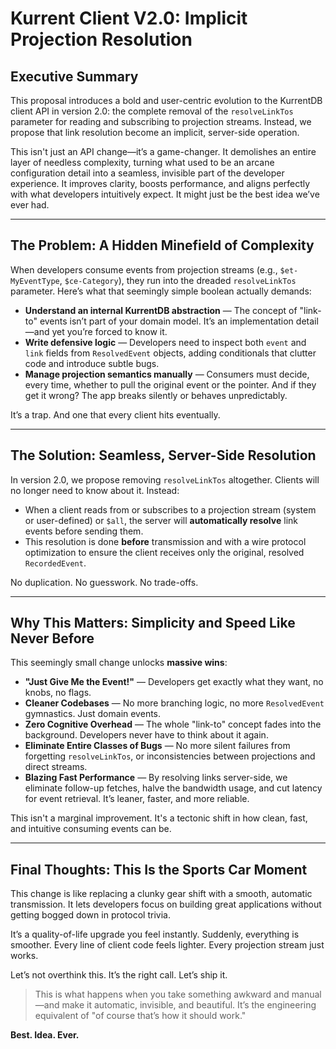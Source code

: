 
# Kurrent Client V2.0: Implicit Projection Resolution

## Executive Summary

This proposal introduces a bold and user-centric evolution to the KurrentDB client API in version 2.0: the complete removal of the `resolveLinkTos` parameter for reading and subscribing to projection streams. Instead, we propose that link resolution become an implicit, server-side operation.

This isn't just an API change—it’s a game-changer. It demolishes an entire layer of needless complexity, turning what used to be an arcane configuration detail into a seamless, invisible part of the developer experience. It improves clarity, boosts performance, and aligns perfectly with what developers intuitively expect. It might just be the best idea we’ve ever had.

---

## The Problem: A Hidden Minefield of Complexity

When developers consume events from projection streams (e.g., `$et-MyEventType`, `$ce-Category`), they run into the dreaded `resolveLinkTos` parameter. Here’s what that seemingly simple boolean actually demands:

- **Understand an internal KurrentDB abstraction** — The concept of "link-to" events isn’t part of your domain model. It’s an implementation detail—and yet you’re forced to know it.
- **Write defensive logic** — Developers need to inspect both `event` and `link` fields from `ResolvedEvent` objects, adding conditionals that clutter code and introduce subtle bugs.
- **Manage projection semantics manually** — Consumers must decide, every time, whether to pull the original event or the pointer. And if they get it wrong? The app breaks silently or behaves unpredictably.

It’s a trap. And one that every client hits eventually.

---

## The Solution: Seamless, Server-Side Resolution

In version 2.0, we propose removing `resolveLinkTos` altogether. Clients will no longer need to know about it. Instead:

- When a client reads from or subscribes to a projection stream (system or user-defined) or `$all`, the server will **automatically resolve** link events before sending them.
- This resolution is done **before** transmission and with a wire protocol optimization to ensure the client receives only the original, resolved `RecordedEvent`.

No duplication. No guesswork. No trade-offs.

---

## Why This Matters: Simplicity and Speed Like Never Before

This seemingly small change unlocks **massive wins**:

- **"Just Give Me the Event!"** — Developers get exactly what they want, no knobs, no flags.
- **Cleaner Codebases** — No more branching logic, no more `ResolvedEvent` gymnastics. Just domain events.
- **Zero Cognitive Overhead** — The whole "link-to" concept fades into the background. Developers never have to think about it again.
- **Eliminate Entire Classes of Bugs** — No more silent failures from forgetting `resolveLinkTos`, or inconsistencies between projections and direct streams.
- **Blazing Fast Performance** — By resolving links server-side, we eliminate follow-up fetches, halve the bandwidth usage, and cut latency for event retrieval. It’s leaner, faster, and more reliable.

This isn't a marginal improvement. It's a tectonic shift in how clean, fast, and intuitive consuming events can be.

---

## Final Thoughts: This Is the Sports Car Moment

This change is like replacing a clunky gear shift with a smooth, automatic transmission. It lets developers focus on building great applications without getting bogged down in protocol trivia.

It’s a quality-of-life upgrade you feel instantly. Suddenly, everything is smoother. Every line of client code feels lighter. Every projection stream just works.

Let’s not overthink this. It’s the right call. Let’s ship it.

> This is what happens when you take something awkward and manual—and make it automatic, invisible, and beautiful. It’s the engineering equivalent of "of course that’s how it should work."

**Best. Idea. Ever.**
